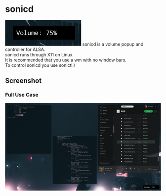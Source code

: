 # sonicd
![alt text](https://github.com/tomlister/sonicd/raw/master/popup.png "sonicd popup")
sonicd is a volume popup and controller for ALSA.\
sonicd runs through X11 on Linux.\
It is recommended that you use a wm with no window bars.\
To control sonicd you use sonictl.\

## Screenshot
### Full Use Case
![alt text](https://github.com/tomlister/sonicd/raw/master/full.png "sonicd popup")
